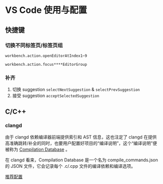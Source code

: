 # VS Code 使用与配置

## 快捷键

### 切换不同标签页/标签页组

`workbench.action.openEditorAtIndex1~9`

`workbench.action.focus****EditorGroup`

### 补齐

1. 切换 suggestion `selectNextSuggestion` & `selectPrevSuggestion`
2. 接受 suggestion `acceptSelectedSuggestion`


## C/C++

### clangd

由于 clangd 依赖编译器前端提供索引和 AST 信息，这也注定了 clangd 在提供高准确跳转/补全的同时，也要用户配置好项目的“编译说明”，这个“编译说明”便被称为 [Compilation Database](https://clang.llvm.org/docs/JSONCompilationDatabase.html) 。

在 clangd 看来，Compilation Database 是一个名为 compile_commands.json 的 JSON 文件，它会记录每个 .c/.cpp 文件的编译依赖和编译选项。

[推荐配置](./settings/clangd.json)
